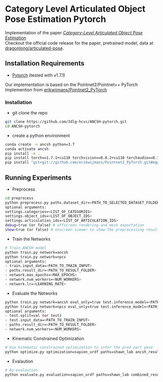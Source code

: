 # Category Level Articulated Object Pose Estimation Pytorch

Implementation of the paper *[Category-Level Articulated Object Pose Estimation](https://arxiv.org/abs/1912.11913)*  
Checkout the official code release for the paper, pretrained model, data at [dragonlong/articulated-pose](https://github.com/dragonlong/articulated-pose).

## Installation Requirements
* [Pytorch](https://pytorch.org/) (tested with v1.7.1)

Our implementation is based on the Pointnet2/Pointnet++ PyTorch Implemention from [erikwijmans/Pointnet2_PyTorch](https://github.com/erikwijmans/Pointnet2_PyTorch)

### Installation
- git clone the repo
```bash
git clone https://github.com/3dlg-hcvc/ANCSH-pytorch.git
cd ANCSH-pytorch
```
- create a python environment
```bash
conda create -n ancsh python=3.7
conda activate ancsh
pip install -e .
pip install torch==1.7.1+cu110 torchvision==0.8.2+cu110 torchaudio==0.7.2 -f https://download.pytorch.org/whl/torch_stable.html
pip install "git+git://github.com/erikwijmans/Pointnet2_PyTorch.git#egg=pointnet2_ops&subdirectory=pointnet2_ops_lib"
```

## Running Experiments
- Preprocess
```bash
cd preprocess
python preprocess.py paths.dataset_dir=<PATH_TO_SELECTED_DATASET_FOLDER> dataset=<SELECTED_DATASET>
optional arguments:
settings.categories=<LIST_OF_CATEGORIES>
settings.object_ids=<LIST_OF_OBJECT_IDS>
settings.articulation_ids=<LIST_OF_ARTICULATION_IDS>
debug=true (or false) # offscreen rendering and mesh exportation
show=true (or false) # onscreen viewer to show the preprocessing results
```
- Train the Networks
```bash
# Train ANCSH model
python train.py network=ancsh
python train.py network=npcs
optional arguments:
- train.input_data=<PATH_TO_TRAIN_INPUT>
- paths.result_dir=<PATH_TO_RESULT_FOLDER>
- network.max_epochs=<MAX_EPOCHS>
- network.num_workers=<NUM_WORKERS>
- network.lr=<LEARNING_RATE>
```
- Evaluate the Networks
```bash
python train.py network=ancsh eval_only=true test.inference_model=<PATH_TO_MODEL>
python train.py network=npcs eval_only=true test.inference_model=<PATH_TO_MODEL>
optional arguments:
- test.split=val (or test)
- test.input_data=<PATH_TO_TRAIN_INPUT>
- paths.result_dir=<PATH_TO_RESULT_FOLDER>
- network.num_workers=<NUM_WORKERS>
```
- Kinematic Constrained Optimization
```bash
# Use kinematic constrained optimization to infer the pred part pose 
python optimize.py optimization=sapien_urdf paths=shawn_lab ancsh_results_path=<PATH_TO_ANCSH_RESULTS> npcs_results_path=<PATH_TO_NPCS_RESULTS>
```
- Evalaution
```bash
# Do evalaution
python evaluate.py evaluation=sapien_urdf paths=shawn_lab combined_result_path=<PATH_TO_COMBINED_REUSLTS>
```




